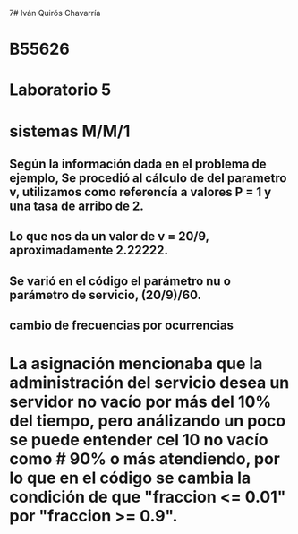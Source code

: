 7# Iván Quirós Chavarría
# B55626
# Laboratorio 5

# sistemas M/M/1
## Según la información dada en el problema de ejemplo, Se procedió al cálculo de del parametro v, utilizamos como referencía a valores P = 1 y una tasa de arribo de 2.
## Lo que nos da un valor de v = 20/9, aproximadamente 2.22222.
## Se varió en el código el parámetro nu o parámetro de servicio, (20/9)/60.
## cambio de frecuencias por ocurrencias

# La asignación mencionaba que la administración del servicio desea un servidor no vacío por más del 10% del tiempo, pero análizando un poco se puede entender cel 10 no vacío como # 90% o más atendiendo, por lo que en el código se cambia la condición de que "fraccion <= 0.01" por "fraccion >= 0.9". 
